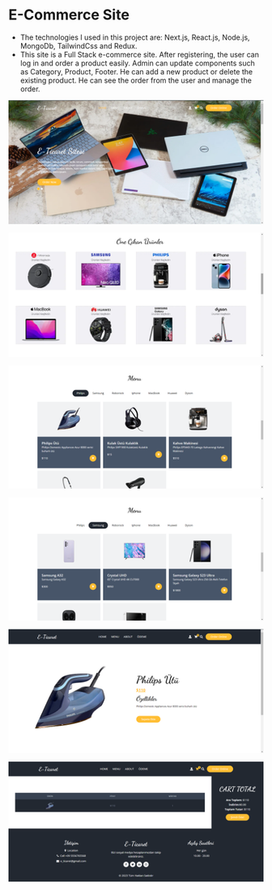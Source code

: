 # E-Commerce Site
* The technologies I used in this project are: Next.js, React.js, Node.js, MongoDb, TailwindCss and Redux.
* This site is a Full Stack e-commerce site. After registering, the user can log in and order a product easily. Admin can update components such as Category, Product, Footer. He can add a new product or delete the existing product. He can see the order from the user and manage the order.

![images](./public/images/R1.png)

![images](./public/images/R2.png)

![images](./public/images/R3.png)

![images](./public/images/R4.png)

![images](./public/images/R5.png)

![images](./public/images/R6.png)